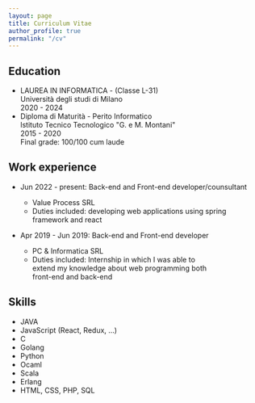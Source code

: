 ```yaml
---
layout: page
title: Curriculum Vitae
author_profile: true
permalink: "/cv"
---
```


## Education
* LAUREA IN INFORMATICA - (Classe L-31)  
  Università degli studi di Milano  
  2020 - 2024  
* Diploma di Maturità - Perito Informatico   
  lstituto Tecnico Tecnologico "G. e M. Montani"   
  2015 - 2020   
  Final grade: 100/100 cum laude  

## Work experience
* Jun 2022 - present: Back-end and Front-end developer/counsultant
  * Value Process SRL
  * Duties included: developing web applications using spring framework and react  

* Apr 2019 - Jun 2019: Back-end and Front-end developer
  * PC & Informatica SRL
  * Duties included: Internship in which I was able to  
    extend my knowledge about web programming both  
front-end and back-end  
  
## Skills
* JAVA
* JavaScript (React, Redux, ...)
* C
* Golang
* Python
* Ocaml
* Scala
* Erlang
* HTML, CSS, PHP, SQL  